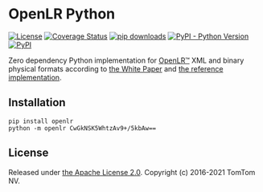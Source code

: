 # OpenLR Python

[![License](https://img.shields.io/badge/License-Apache%202.0-green.svg)](LICENSE)
[![Coverage Status](https://img.shields.io/codecov/c/github/tomtom-international/openlr-python/master.svg)](https://codecov.io/github/tomtom-international/openlr-python?branch=master)
[![pip downloads](https://img.shields.io/pypi/dm/openlr)](https://pypi.org/project/openlr)
[![PyPI - Python Version](https://img.shields.io/pypi/pyversions/openlr)](https://pypi.org/project/openlr)
[![PyPI](https://img.shields.io/pypi/v/openlr)](https://pypi.org/project/openlr)

Zero dependency Python implementation for
[OpenLR™](https://www.openlr-association.com) XML and binary physical formats according to
[the White Paper](https://www.openlr-association.com/fileadmin/user_upload/openlr-whitepaper_v1.5.pdf)
and [the reference implementation](https://github.com/tomtom-international/openlr).

## Installation

```
pip install openlr
python -m openlr CwGkNSK5WhtzAv9+/5kbAw==
```

## License

Released under [the Apache License 2.0](LICENSE).
Copyright (c) 2016-2021 TomTom NV.
